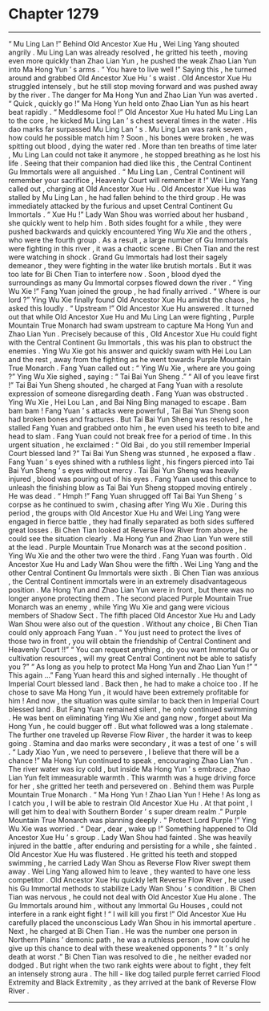 
# Chapter 1279


---

“ Mu Ling Lan !” Behind Old Ancestor Xue Hu , Wei Ling Yang shouted angrily .
Mu Ling Lan was already resolved , he gritted his teeth , moving even more quickly than Zhao Lian Yun , he pushed the weak Zhao Lian Yun into Ma Hong Yun ’ s arms .
“ You have to live well !”
Saying this , he turned around and grabbed Old Ancestor Xue Hu ’ s waist .
Old Ancestor Xue Hu struggled intensely , but he still stop moving forward and was pushed away by the river .
The danger for Ma Hong Yun and Zhao Lian Yun was averted .
“ Quick , quickly go !” Ma Hong Yun held onto Zhao Lian Yun as his heart beat rapidly .
“ Meddlesome fool !” Old Ancestor Xue Hu hated Mu Ling Lan to the core , he kicked Mu Ling Lan ’ s chest several times in the water .
His dao marks far surpassed Mu Ling Lan ’ s .
Mu Ling Lan was rank seven , how could he possible match him ?
Soon , his bones were broken , he was spitting out blood , dying the water red .
More than ten breaths of time later , Mu Ling Lan could not take it anymore , he stopped breathing as he lost his life .
Seeing that their companion had died like this , the Central Continent Gu Immortals were all anguished .
“ Mu Ling Lan , Central Continent will remember your sacrifice , Heavenly Court will remember it !” Wei Ling Yang called out , charging at Old Ancestor Xue Hu .
Old Ancestor Xue Hu was stalled by Mu Ling Lan , he had fallen behind to the third group .
He was immediately attacked by the furious and upset Central Continent Gu Immortals .
“ Xue Hu !” Lady Wan Shou was worried about her husband , she quickly went to help him .
Both sides fought for a while , they were pushed backwards and quickly encountered Ying Wu Xie and the others , who were the fourth group .
As a result , a large number of Gu Immortals were fighting in this river , it was a chaotic scene .
Bi Chen Tian and the rest were watching in shock .
Grand Gu Immortals had lost their sagely demeanor , they were fighting in the water like brutish mortals .
But it was too late for Bi Chen Tian to interfere now .
Soon , blood dyed the surroundings as many Gu Immortal corpses flowed down the river .
“ Ying Wu Xie !” Fang Yuan joined the group , he had finally arrived .
“ Where is our lord ?” Ying Wu Xie finally found Old Ancestor Xue Hu amidst the chaos , he asked this loudly .
“ Upstream !” Old Ancestor Xue Hu answered .
It turned out that while Old Ancestor Xue Hu and Mu Ling Lan were fighting , Purple Mountain True Monarch had swam upstream to capture Ma Hong Yun and Zhao Lian Yun .
Precisely because of this , Old Ancestor Xue Hu could fight with the Central Continent Gu Immortals , this was his plan to obstruct the enemies .
Ying Wu Xie got his answer and quickly swam with Hei Lou Lan and the rest , away from the fighting as he went towards Purple Mountain True Monarch .
Fang Yuan called out : “ Ying Wu Xie , where are you going ?”
Ying Wu Xie sighed , saying : “ Tai Bai Yun Sheng .”
“ All of you leave first !” Tai Bai Yun Sheng shouted , he charged at Fang Yuan with a resolute expression of someone disregarding death .
Fang Yuan was obstructed .
Ying Wu Xie , Hei Lou Lan , and Bai Ning Bing managed to escape .
Bam bam bam !
Fang Yuan ’ s attacks were powerful , Tai Bai Yun Sheng soon had broken bones and fractures .
But Tai Bai Yun Sheng was resolved , he stalled Fang Yuan and grabbed onto him , he even used his teeth to bite and head to slam .
Fang Yuan could not break free for a period of time .
In this urgent situation , he exclaimed : “ Old Bai , do you still remember Imperial Court blessed land ?”
Tai Bai Yun Sheng was stunned , he exposed a flaw .
Fang Yuan ’ s eyes shined with a ruthless light , his fingers pierced into Tai Bai Yun Sheng ’ s eyes without mercy .
Tai Bai Yun Sheng was heavily injured , blood was pouring out of his eyes .
Fang Yuan used this chance to unleash the finishing blow as Tai Bai Yun Sheng stopped moving entirely .
He was dead .
“ Hmph !” Fang Yuan shrugged off Tai Bai Yun Sheng ’ s corpse as he continued to swim , chasing after Ying Wu Xie .
During this period , the groups with Old Ancestor Xue Hu and Wei Ling Yang were engaged in fierce battle , they had finally separated as both sides suffered great losses .
Bi Chen Tian looked at Reverse Flow River from above , he could see the situation clearly .
Ma Hong Yun and Zhao Lian Yun were still at the lead .
Purple Mountain True Monarch was at the second position .
Ying Wu Xie and the other two were the third .
Fang Yuan was fourth .
Old Ancestor Xue Hu and Lady Wan Shou were the fifth .
Wei Ling Yang and the other Central Continent Gu Immortals were sixth .
Bi Chen Tian was anxious , the Central Continent immortals were in an extremely disadvantageous position .
Ma Hong Yun and Zhao Lian Yun were in front , but there was no longer anyone protecting them .
The second placed Purple Mountain True Monarch was an enemy , while Ying Wu Xie and gang were vicious members of Shadow Sect . The fifth placed Old Ancestor Xue Hu and Lady Wan Shou were also out of the question .
Without any choice , Bi Chen Tian could only approach Fang Yuan .
“ You just need to protect the lives of those two in front , you will obtain the friendship of Central Continent and Heavenly Court !!”
“ You can request anything , do you want Immortal Gu or cultivation resources , will my great Central Continent not be able to satisfy you ?”
“ As long as you help to protect Ma Hong Yun and Zhao Lian Yun !”
“ This again …” Fang Yuan heard this and sighed internally .
He thought of Imperial Court blessed land .
Back then , he had to make a choice too . If he chose to save Ma Hong Yun , it would have been extremely profitable for him !
And now , the situation was quite similar to back then in Imperial Court blessed land .
But Fang Yuan remained silent , he only continued swimming . He was bent on eliminating Ying Wu Xie and gang now , forget about Ma Hong Yun , he could bugger off .
But what followed was a long stalemate .
The further one traveled up Reverse Flow River , the harder it was to keep going .
Stamina and dao marks were secondary , it was a test of one ’ s will .
“ Lady Xiao Yun , we need to persevere , I believe that there will be a chance !” Ma Hong Yun continued to speak , encouraging Zhao Lian Yun .
The river water was icy cold , but inside Ma Hong Yun ’ s embrace , Zhao Lian Yun felt immeasurable warmth .
This warmth was a huge driving force for her , she gritted her teeth and persevered on .
Behind them was Purple Mountain True Monarch .
“ Ma Hong Yun ! Zhao Lian Yun ! Hehe ! As long as I catch you , I will be able to restrain Old Ancestor Xue Hu . At that point , I will get him to deal with Southern Border ’ s super dream realm .” Purple Mountain True Monarch was planning deeply .
“ Protect Lord Purple !” Ying Wu Xie was worried .
“ Dear , dear , wake up !” Something happened to Old Ancestor Xue Hu ’ s group .
Lady Wan Shou had fainted . She was heavily injured in the battle , after enduring and persisting for a while , she fainted .
Old Ancestor Xue Hu was flustered .
He gritted his teeth and stopped swimming , he carried Lady Wan Shou as Reverse Flow River swept them away .
Wei Ling Yang allowed him to leave , they wanted to have one less competitor .
Old Ancestor Xue Hu quickly left Reverse Flow River , he used his Gu Immortal methods to stabilize Lady Wan Shou ’ s condition .
Bi Chen Tian was nervous , he could not deal with Old Ancestor Xue Hu alone . The Gu Immortals around him , without any Immortal Gu Houses , could not interfere in a rank eight fight !
“ I will kill you first !” Old Ancestor Xue Hu carefully placed the unconscious Lady Wan Shou in his immortal aperture .
Next , he charged at Bi Chen Tian .
He was the number one person in Northern Plains ’ demonic path , he was a ruthless person , how could he give up this chance to deal with these weakened opponents ?
“ It ’ s only death at worst .” Bi Chen Tian was resolved to die , he neither evaded nor dodged .
But right when the two rank eights were about to fight , they felt an intensely strong aura .
The hill - like dog tailed purple ferret carried Flood Extremity and Black Extremity , as they arrived at the bank of Reverse Flow River .

---

